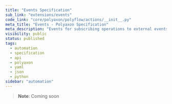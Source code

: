 ```yaml
---
title: "Events Specification"
sub_link: "extensions/events"
code_link: "core/polyaxon/polyflow/actions/__init__.py"
meta_title: "Events - Polyaxon Specification"
meta_description: "Events for subscribing operations to external events or internal triggers and conditions."
visibility: public
status: published
tags:
  - automation
  - specification
  - api
  - polyaxon
  - yaml
  - json
  - python
sidebar: "automation"
---
```


> **Note**: Coming soon
